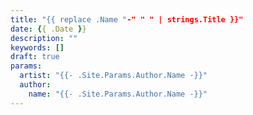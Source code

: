 ```yaml
---
title: "{{ replace .Name "-" " " | strings.Title }}"
date: {{ .Date }}
description: ""
keywords: []
draft: true
params:
  artist: "{{- .Site.Params.Author.Name -}}"
  author:
    name: "{{- .Site.Params.Author.Name -}}"
---
```

